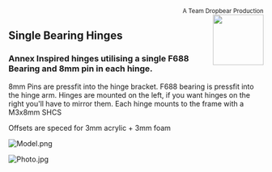 <div style="text-align: right"><sub>A Team Dropbear Production</sub></div>
<img align="right" width="100" height="100" src="images/db.png">

## Single Bearing Hinges
### Annex Inspired hinges utilising a single F688 Bearing and 8mm pin in each hinge.
8mm Pins are pressfit into the hinge bracket. F688 bearing is pressfit into the hinge arm. 
Hinges are mounted on the left, if you want hinges on the right you'll have to mirror them.
Each hinge mounts to the frame with a M3x8mm SHCS

Offsets are speced for 3mm acrylic + 3mm foam

![Model.png](images/Model.png)

![Photo.jpg](images/Photo.jpg)